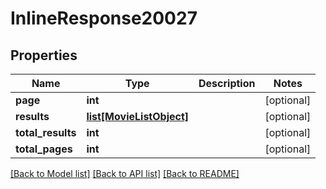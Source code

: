 # InlineResponse20027

## Properties
Name | Type | Description | Notes
------------ | ------------- | ------------- | -------------
**page** | **int** |  | [optional] 
**results** | [**list[MovieListObject]**](MovieListObject.md) |  | [optional] 
**total_results** | **int** |  | [optional] 
**total_pages** | **int** |  | [optional] 

[[Back to Model list]](../README.md#documentation-for-models) [[Back to API list]](../README.md#documentation-for-api-endpoints) [[Back to README]](../README.md)

